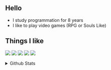 ## Hello
- I study programmation for 8 years
- I like to play video games (RPG or Souls Like)

## Things I like

![](https://img.shields.io/badge/-C-grey)
![](https://img.shields.io/badge/-GNU/Linux-red)
![](https://img.shields.io/badge/-Low_Level_Programming-blue)
![](https://img.shields.io/badge/-OpenGL-yellow)
![](https://img.shields.io/badge/-Vulkan-orange)
<details>
  <summary>Github Stats</summary>

  <p align="center"> <img src="https://github-readme-stats.vercel.app/api?username=rovierr&show_icons=true&theme=gotham" alt="Joel's Stats" /> 

</details>
